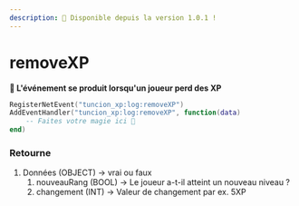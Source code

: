 ```yaml
---
description: 🔧 Disponible depuis la version 1.0.1 !
---
```


# removeXP

**📢 L'événement se produit lorsqu'un joueur perd des XP**

```lua
RegisterNetEvent("tuncion_xp:log:removeXP")
AddEventHandler("tuncion_xp:log:removeXP", function(data)
    -- Faites votre magie ici 💫
end)
```

### Retourne

1. Données <span className="color-blue">(OBJECT)</span> <span className="color-orange">-> vrai ou faux</span>
   1. nouveauRang <span className="color-blue">(BOOL)</span> <span className="color-orange">-> Le joueur a-t-il atteint un nouveau niveau ?</span>
   2. changement <span className="color-blue">(INT)</span> <span className="color-orange">-> Valeur de changement par ex. 5XP</span>